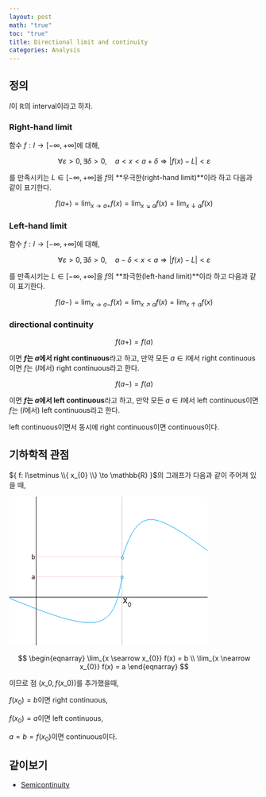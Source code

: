 ```yaml
---
layout: post
math: "true"
toc: "true"
title: Directional limit and continuity
categories: Analysis
---
```

## 정의

${ I }$이 ${ \mathbb{R} }$의 interval이라고 하자.

### Right-hand limit

함수 ${ f: I \to [-\infty,+\infty]  }$에 대해,

$$ \forall \varepsilon>0, \exists \delta >0, \quad a<x<a+\delta \Rightarrow \lvert f(x)-L \rvert  < \varepsilon $$

를 만족시키는 ${ L\in [-\infty,+\infty] }$을 ${ f }$의 **우극한(right-hand limit)**이라 하고 다음과 같이 표기한다.

$$ f(a+)=\lim_{x \to a+} f(x)=\lim_{x \searrow a} f(x) = \lim_{x \downarrow a} f(x)$$

### Left-hand limit

함수 ${ f: I \to [-\infty,+\infty] }$에 대해,

$$ \forall \varepsilon>0,\exists \delta>0, \quad a-\delta<x <a \Rightarrow \lvert f(x)-L \rvert < \varepsilon $$

를 만족시키는 ${ L \in [-\infty,+\infty]}$을 ${ f }$의 **좌극한(left-hand limit)**이라 하고 다음과 같이 표기한다.

$$ f(a-)=\lim_{x\to a-}f(x)= \lim_{x\nearrow a} f(x) = \lim_{x \uparrow a} f(x) $$

### directional continuity

$$ f(a+) = f(a) $$

이면 **${ f }$는 ${ a }$에서 right continuous**라고 하고, 만약 모든 ${ a\in I  }$에서 right continuous이면 ${ f }$는 (${ I }$에서) right continuous라고 한다.

$$ f(a-) = f(a) $$

이면  **${ f }$는 ${ a }$에서 left continuous**라고 하고, 만약 모든 ${ a \in I }$에서 left continuous이면 ${ f }$는 (${ I }$에서) left continuous라고 한다.

left continuous이면서 동시에 right continuous이면 continuous이다.

## 기하학적 관점

${ f: I\setminus \\{ x_{0} \\} \to \mathbb{R} }$의 그래프가 다음과 같이 주어져 있을 때,

![discontinuous](https://github.com/paraconsistent/paraconsistent.github.io/blob/master/_posts/analysis/semicontinuity/semiconti.png?raw=true)

$$ \begin{eqnarray} \lim_{x \searrow x_{0}} f(x) = b \\ \lim_{x \nearrow x_{0}} f(x) = a \end{eqnarray} $$

이므로 점 ${ (x\_{0},f(x\_{0}) )}$를 추가했을때,

${ f(x_{0})= b }$이면 right continuous,

${ f(x_{0}) = a }$이면 left continuous,

${ a=b=f(x_{0}) }$이면 continuous이다.

## 같이보기

- [Semicontinuity](https://paraconsistent.github.io/analysis/2024/02/27/semicontinuity.html)
